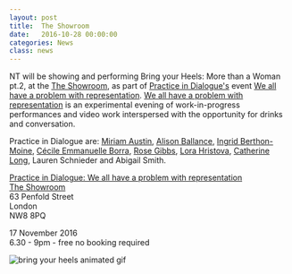```yaml
---
layout: post
title:  The Showroom
date:   2016-10-28 00:00:00
categories: News
class: news
---
```

NT will be showing and performing Bring your Heels: More than a Woman pt.2, at the <a href="http://www.theshowroom.org" target="_blank">The Showroom</a>, as part of <a href="http://www.theshowroom.org/events/practice-in-dialogue" target="_blank">Practice in Dialogue's</a> event <a href="http://www.theshowroom.org/events/practice-in-dialogue" target="_blank">We all have a problem with representation</a>.
<a href="http://www.theshowroom.org/events/practice-in-dialogue" target="_blank">We all have a problem with representation</a> is an experimental evening of work-in-progress performances and video work interspersed with the opportunity for drinks and conversation.

Practice in Dialogue are: 
<a href="http://www.miriamaustin.co.uk" target="_blank">Miriam Austin</a>, 
<a href="http://alisonballance.com" target="_blank">Alison Ballance</a>, 
<a href="http://www.ingridberthonmoine.com" target="_blank">Ingrid Berthon-Moine</a>, 
<a href="http://www.feminisminlondon.co.uk/arts-1-28/2015/10/8/cecile-emmanuelle-borra" target="_blank">Cécile Emmanuelle Borra</a>, 
<a href="http://www.rosegibbs.com" target="_blank">Rose Gibbs</a>, 
<a href="http://www.lorahristova.com" target="_blank">Lora Hristova</a>, 
<a href="http://www.catherinelong.co.uk" target="_blank">Catherine Long</a>, Lauren Schnieder and Abigail Smith.

<a href="http://www.theshowroom.org/events/practice-in-dialogue" target="_blank">Practice in Dialogue: We all have a problem with representation</a><br> 
<a href="http://www.theshowroom.org" target="_blank">The Showroom</a>  
63 Penfold Street  
London  
NW8 8PQ  

17 November 2016  
6.30 - 9pm - free no booking required

![bring your heels animated gif ](/assets_posts/bring_your_heels.gif)